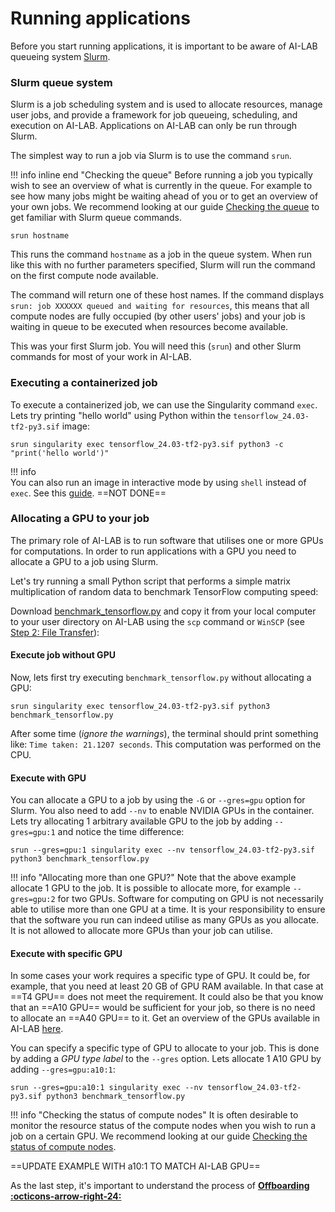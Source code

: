 # Running applications
Before you start running applications, it is important to be aware of AI-LAB queueing system [Slurm](https://slurm.schedmd.com/quickstart.html).

### Slurm queue system
Slurm is a job scheduling system and is used to allocate resources, manage user jobs, and provide a framework for job queueing, scheduling, and execution on AI-LAB. Applications on AI-LAB can only be run through Slurm. 

The simplest way to run a job via Slurm is to use the command `srun`.


!!! info inline end "Checking the queue"
    Before running a job you typically wish to see an overview of what is currently in the queue. For example to see how many jobs might be waiting ahead of you or to get an overview of your own jobs. We recommend looking at our guide [Checking the queue](/additional-guides/checking-the-queue) to get familiar with Slurm queue commands.

```console
srun hostname
```

This runs the command `hostname` as a job in the queue system. When run like this with no further parameters specified, Slurm will run the command on the first compute node available.  

The command will return one of these host names. If the command displays `srun: job XXXXXX queued and waiting for resources`, this means that all
compute nodes are fully occupied (by other users' jobs) and your job is waiting in queue to be executed when resources become available.

This was your first Slurm job. You will need this (`srun`) and other Slurm commands for most of your work in AI-LAB.


### Executing a containerized job

To execute a containerized job, we can use the Singularity command `exec`. Lets try printing "hello world" using Python within the `tensorflow_24.03-tf2-py3.sif` image:

```console
srun singularity exec tensorflow_24.03-tf2-py3.sif python3 -c "print('hello world')"
```

!!! info   
    You can also run an image in interactive mode by using `shell` instead of `exec`. See this [guide](/additional-guides/running-a-container-in-interactive-mode). ==NOT DONE==

### Allocating a GPU to your job

The primary role of AI-LAB is to run software that utilises one or more GPUs for computations. In order to run applications with a GPU you need to allocate a GPU to a job using Slurm. 

Let's try running a small Python script that performs a simple matrix multiplication of random data to benchmark TensorFlow computing speed:

Download <a href="/assets/scripts/benchmark_tensorflow.py" download="benchmark_tensorflow.py">benchmark_tensorflow.py</a> and copy it from your local computer to your user directory on AI-LAB using the `scp` command or `WinSCP` (see [Step 2: File Transfer](/getting-started/file-transfer)):

#### Execute job without GPU
Now, lets first try executing `benchmark_tensorflow.py` without allocating a GPU:

```console
srun singularity exec tensorflow_24.03-tf2-py3.sif python3 benchmark_tensorflow.py
```

After some time (*ignore the warnings*), the terminal should print something like: `Time taken: 21.1207 seconds`. This computation was performed on the CPU.


#### Execute with GPU
You can allocate a GPU to a job by using the `-G` or `--gres=gpu` option for Slurm. You also need to add `--nv` to enable NVIDIA GPUs in the container. Lets try allocating 1 arbitrary available GPU to the job by adding `--gres=gpu:1` and notice the time difference:

```console
srun --gres=gpu:1 singularity exec --nv tensorflow_24.03-tf2-py3.sif python3 benchmark_tensorflow.py
```

!!! info "Allocating more than one GPU?"
    Note that the above example allocate 1 GPU to the job. It is possible to allocate more, for example `--gres=gpu:2` for two GPUs. Software for computing on GPU is not necessarily able to utilise more than one GPU at a time. It is your responsibility to ensure that the software you run can indeed utilise as many GPUs as you allocate. It is not allowed to allocate more GPUs than your job can utilise.



#### Execute with specific GPU
In some cases your work requires a specific type of GPU. It could be, for example, that you need at least 20 GB of GPU RAM available. In that case at ==T4 GPU== does not meet the requirement. It could also be that you know that an ==A10 GPU== would be sufficient for your job, so there is no need to allocate an ==A40 GPU== to it. Get an overview of the GPUs available in AI-LAB [here](/system-overview/#overview-of-compute-nodes).

You can specify a specific type of GPU to allocate to your job. This is done by adding a *GPU type label* to the `--gres` option. Lets allocate 1 A10 GPU by adding `--gres=gpu:a10:1`:

```console
srun --gres=gpu:a10:1 singularity exec --nv tensorflow_24.03-tf2-py3.sif python3 benchmark_tensorflow.py
```

!!! info "Checking the status of compute nodes"
    It is often desirable to monitor the resource status of the compute nodes when you wish to run a job on a certain GPU. We recommend looking at our guide [Checking the status of compute nodes](/additional-guides/checking-the-status-of-compute-nodes).


==UPDATE EXAMPLE WITH a10:1 TO MATCH AI-LAB GPU==


As the last step, it's important to understand the process of <span style="color: var(--md-primary-fg-color); font-weight: 700;"><a href="/getting-started/offboarding/">Offboarding :octicons-arrow-right-24:</a></span>